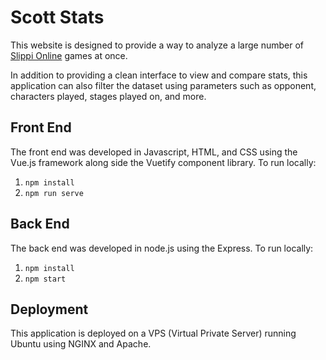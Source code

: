 # Scott Stats

This website is designed to provide a way to analyze a large number of [Slippi Online](https://slippi.gg/) games at once.

In addition to providing a clean interface to view and compare stats, this application can also filter the dataset using parameters such as opponent, characters played, stages played on, and more.

## Front End
The front end was developed in Javascript, HTML, and CSS using the Vue.js framework along side the Vuetify component library.
To run locally:
1. `npm install`
2. `npm run serve`

## Back End
The back end was developed in node.js using the Express.
To run locally:
1. `npm install`
2. `npm start`

## Deployment
This application is deployed on a VPS (Virtual Private Server) running Ubuntu using NGINX and Apache.